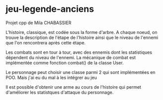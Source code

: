 # jeu-legende-anciens
Projet cpp de Mila CHABASSIER


L'histoire, classique, est codée sous la forme d'arbre. A chaque noeud, on trouve la description de l'étape de l'histoire ainsi que le niveau de l'ennemi que l'on rencontrera après cette étape. 

Les combats sont en tour à tour, avec des ennemis dont les statistiques dépendent du niveau de l'ennemi.
La mécanique de combat est implémentée comme fonction combat() de la classe User.

Le personnage peut choisir une classe parmi 2 qui sont implémentées en POO. Mais j'ai eu du mal à les intégrer au jeu

Il est possible d'obtenir une arme au cours de l'histoire qui permet d'améliorer les statistques d'attaque du personnage.


